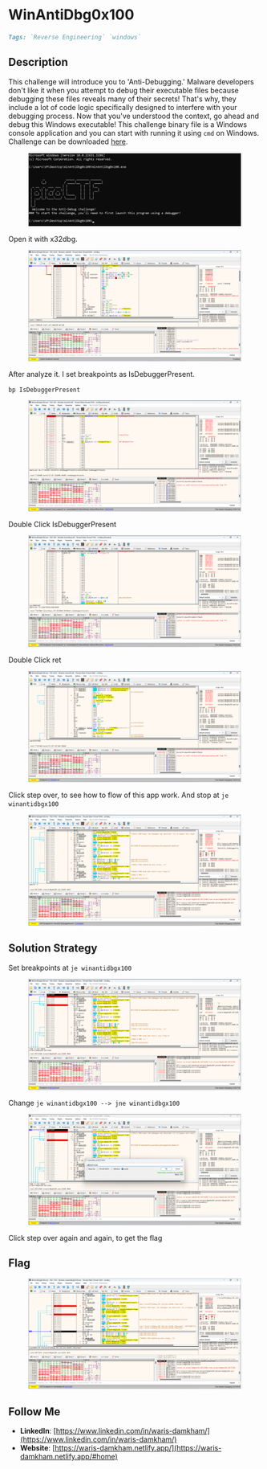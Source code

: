 # WinAntiDbg0x100

```markdown
Tags: `Reverse Engineering` `windows`
```

## **Description**

This challenge will introduce you to 'Anti-Debugging.' Malware developers don't like it when you attempt to debug their executable files because debugging these files reveals many of their secrets! That's why, they include a lot of code logic specifically designed to interfere with your debugging process. Now that you've understood the context, go ahead and debug this Windows executable! This challenge binary file is a Windows console application and you can start with running it using `cmd` on Windows. Challenge can be downloaded [here](https://artifacts.picoctf.net/c\_titan/55/WinAntiDbg0x100.zip).

<figure><img src="../.gitbook/assets/image (220).png" alt=""><figcaption></figcaption></figure>

Open it with x32dbg.

<figure><img src="../.gitbook/assets/image (221).png" alt=""><figcaption></figcaption></figure>

After analyze it. I set breakpoints as IsDebuggerPresent.

```
bp IsDebuggerPresent
```

<figure><img src="../.gitbook/assets/image (222).png" alt=""><figcaption></figcaption></figure>

Double Click IsDebuggerPresent

<figure><img src="../.gitbook/assets/image (224).png" alt=""><figcaption></figcaption></figure>

Double Click ret

<figure><img src="../.gitbook/assets/image (226).png" alt=""><figcaption></figcaption></figure>

Click step over, to see how to flow of this app work. And stop at `je winantidbgx100`

<figure><img src="../.gitbook/assets/image (225).png" alt=""><figcaption></figcaption></figure>

## **Solution Strategy**

Set breakpoints at `je winantidbgx100`

<figure><img src="../.gitbook/assets/image (227).png" alt=""><figcaption></figcaption></figure>

Change `je winantidbgx100 --> jne winantidbgx100`

<figure><img src="../.gitbook/assets/image (228).png" alt=""><figcaption></figcaption></figure>

Click step over again and again, to get the flag

## Flag

<figure><img src="../.gitbook/assets/image (219).png" alt=""><figcaption></figcaption></figure>

## Follow Me

* **LinkedIn**: [https://www.linkedin.com/in/waris-damkham/](https://www.linkedin.com/in/waris-damkham/)
* **Website**: [https://waris-damkham.netlify.app/](https://waris-damkham.netlify.app/#home)
